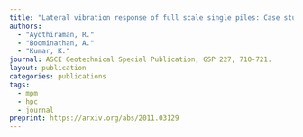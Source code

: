```yaml
---
title: "Lateral vibration response of full scale single piles: Case studies in India"
authors: 
  - "Ayothiraman, R."
  - "Boominathan, A."
  - "Kumar, K."
journal: ASCE Geotechnical Special Publication, GSP 227, 710‑721.
layout: publication
categories: publications
tags:
  - mpm
  - hpc
  - journal
preprint: https://arxiv.org/abs/2011.03129
---
```



